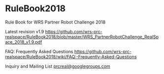 # RuleBook2018
Rule Book for WRS Partner Robot Challenge 2018

Latest revision v1.9
https://github.com/wrs-prc-realspace/RuleBook2018/blob/master/WRS_PartnerRobotChallenge_RealSpace_2018_v1.9.pdf

FAQ: Frequently Asked Questions
https://github.com/wrs-prc-realspace/RuleBook2018/wiki/FAQ:-Frequently-Asked-Questions

Inquiry and Mailing List
prcreal@googlegroups.com
